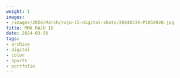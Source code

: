 ```yaml
---
weight: 1
images:
- /images/2024/March/raju-15-digital-shots/20240330-P1050920.jpg
title: MMA RAJU 15
date: 2024-03-30
tags:
- archive
- digital
- color
- sports
- portfolio
---
```

